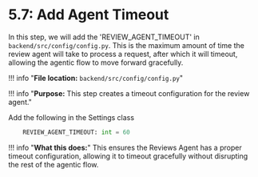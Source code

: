 # 5.7: Add Agent Timeout

In this step, we will add the 'REVIEW_AGENT_TIMEOUT'  in `backend/src/config/config.py`. This is the maximum amount of time the review agent will take to process a request, after which it will timeout, allowing the agentic flow to move forward gracefully.

!!! info "**File location:** `backend/src/config/config.py`"

!!! info "**Purpose:** This step creates a timeout configuration for the review agent."


Add the following in the Settings class

```python
    REVIEW_AGENT_TIMEOUT: int = 60
```

!!! info "**What this does:**"
    This ensures the Reviews Agent has a proper timeout configuration, allowing it to timeout gracefully without disrupting the rest of the agentic flow.
